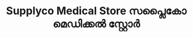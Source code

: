 ---
title: "Supplyco Medical Store സപ്ലൈകോ മെഡിക്കൽ സ്റ്റോർ"
url: /thiruvananthapuram/supplyco-medical-store-splaikoo-meddikk-srrrroo/
shop: Supermarkt
---